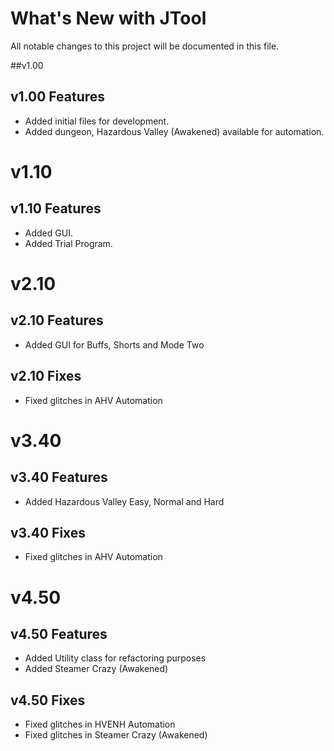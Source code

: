 # What's New with JTool

All notable changes to this project will be documented in this file.

##v1.00

## v1.00 Features

- Added initial files for development.
- Added dungeon, Hazardous Valley (Awakened) available for automation.

# v1.10

## v1.10 Features

- Added GUI.
- Added Trial Program.

# v2.10

## v2.10 Features

- Added GUI for Buffs, Shorts and Mode Two

## v2.10 Fixes

- Fixed glitches in AHV Automation

# v3.40

## v3.40 Features

- Added Hazardous Valley Easy, Normal and Hard

## v3.40 Fixes

- Fixed glitches in AHV Automation

# v4.50

## v4.50 Features

- Added Utility class for refactoring purposes
- Added Steamer Crazy (Awakened)

## v4.50 Fixes

- Fixed glitches in HVENH Automation
- Fixed glitches in Steamer Crazy (Awakened)